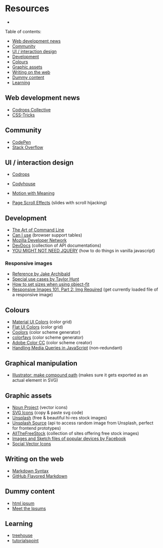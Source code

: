 # Resources

-	<a href="" target="_blank"></a>

Table of contents:

- [Web development news](#web-development-news)
- [Community](#community)
- [UI / interaction design](#ui-interaction-design)
- [Development](#development)
- [Colours](#colours)
- [Graphic assets](#graphic-assets)
- [Writing on the web](#writing-on-the-web)
- [Dummy content](#dummy-content)
- [Learning](#learning)


## Web development news

-	<a href="http://tympanus.net/codrops/collective/" target="_blank">Codrops Collective</a>
-	<a href="https://css-tricks.com/" target="_blank">CSS-Tricks</a>


## Community

-	<a href="http://codepen.io/" target="_blank">CodePen</a>
-	<a href="http://stackoverflow.com/">Stack Overflow</a>


## UI / interaction design

-	<a href="http://tympanus.net/codrops/" target="_blank">Codrops</a>
-	<a href="https://codyhouse.co/" target="_blank">Codyhouse</a>

-	<a href="http://alistapart.com/article/motion-with-meaning-semantic-animation-in-interface-design" target="_blank">Motion with Meaning</a>
-	<a href="https://codyhouse.co/gem/page-scroll-effects/" target="_blank">Page Scroll Effects</a> (slides with scroll hijacking)


## Development

-	<a href="https://github.com/jlevy/the-art-of-command-line" target="_blank">The Art of Command Line</a>
-	<a href="http://caniuse.com/" target="_blank">Can I use</a> (browser support tables)
-	<a href="https://developer.mozilla.org/en-US/" target="_blank">Mozilla Developer Network</a>
-	<a href="http://devdocs.io/" target="_blank">DevDocs</a> (collection of API documentations)
-	<a href="http://youmightnotneedjquery.com/" target="_blank">YOU MIGHT NOT NEED JQUERY</a> (how to do things in vanilla javascript)


### Responsive images

-	<a href="https://jakearchibald.com/2015/anatomy-of-responsive-images/" target="_blank">Reference by Jake Archibald</a>
-	<a href="http://codepen.io/Tigt/post/when-responsive-images-get-ugly#height-and-width-constrained-srcset" target="_blank">Special use cases by Taylor Hunt</a>
-	<a href="https://github.com/aFarkas/lazysizes/tree/gh-pages/plugins/parent-fit" target="_blank">How to set sizes when using object-fit</a>
-	<a href="http://blog.cloudfour.com/responsive-images-101-part-2-img-required/" target="_blank">Responsive Images 101, Part 2: Img Required</a> (get currently loaded file of a responsive image)


## Colours

-	<a href="http://www.materialui.co/colors" target="_blank">Material UI Colors</a> (color grid)
-	<a href="http://flatuicolors.com/" target="_blank">Flat UI Colors</a> (color grid)
-	<a href="https://coolors.co/" target="_blank">Coolors</a> (color scheme generator)
-	<a href="http://www.colorfavs.com/" target="_blank">colorfavs</a> (color scheme generator)
-	<a href="https://color.adobe.com/" target="_blank">Adobe Color CC</a> (color scheme creator)
-	<a href="http://zerosixthree.se/detecting-media-queries-with-javascript/" target="_blank">Handling Media Queries in JavaScript</a> (non-redundant)


## Graphical manipulation

-	<a href="http://graphicdesign.stackexchange.com/questions/15475/convert-primitive-to-path-using-svg-format-in-illustrator" target="_blank">Illustrator: make compound path</a> (makes sure it gets exported as an actual <path> element in SVG)


## Graphic assets

-	<a href="https://thenounproject.com/" target="_blank">Noun Project</a> (vector icons)
-	<a href="http://svgicons.sparkk.fr/" target="_blank">SVG Icons</a> (copy & paste svg code)
-	<a href="https://unsplash.com/" target="_blank">Unsplash</a> (free & beautiful hi-res stock images)
-	<a href="https://source.unsplash.com/" target="_blank">Unsplash Source</a> (api to access random image from Unsplash, perfect for frontend prototypes)
-	<a href="http://allthefreestock.com/" target="_blank">AllTheFreeStock</a> (collection of sites offering free stock images)
-	<a href="http://facebook.github.io/design/devices" target="_blank">Images and Sketch files of popular devices by Facebook</a>
-	<a href="http://codepen.io/larsenwork/pen/admEZM" target="_blank">Social Vector Icons</a>


## Writing on the web

-	<a href="http://daringfireball.net/projects/markdown/" target="_blank">Markdown Syntax</a>
-	<a href="https://help.github.com/articles/github-flavored-markdown/" target="_blank">GitHub Flavored Markdown</a>


## Dummy content

-	<a href="http://www.html-ipsum.com/" target="_blank">html ipsum</a>
-	<a href="http://meettheipsums.com/" target="_blank">Meet the Ipsums</a>


## Learning

-	<a href="https://teamtreehouse.com/" target="_blank">treehouse</a>
-	<a href="http://www.tutorialspoint.com/" target="_blank">tutorialspoint</a>
